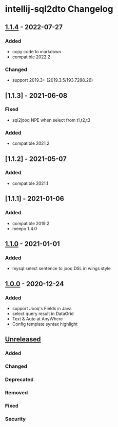 <!-- Keep a Changelog guide -> https://keepachangelog.com -->

# intellij-sql2dto Changelog

## [1.1.4] - 2022-07-27

### Added

- copy code to markdown
- compatible 2022.2

### Changed

- support 2019.3+ (2019.3.5/193.7288.26)

## [1.1.3] - 2021-06-08

### Fixed

- sql2jooq NPE when select from t1,t2,t3

### Added

- compatible 2021.2

## [1.1.2] - 2021-05-07

### Added

- compatible 2021.1

## [1.1.1] - 2021-01-06

### Added

- compatible 2019.2
- meepo 1.4.0

## [1.1.0] - 2021-01-01

### Added

- mysql select sentence to jooq DSL in wings style

## [1.0.0] - 2020-12-24

### Added

- support Jooq's Fields in Java
- select query result in DataGrid
- Text & Auto at AnyWhere
- Config template syntax highlight

## [Unreleased]

### Added

### Changed

### Deprecated

### Removed

### Fixed

### Security

[Unreleased]: https://plugins.jetbrains.com/plugin/15680-any2dto

[1.0.0]: https://github.com/trydofor/intellij-any2dto/releases/tag/1.0.0

[1.1.0]: https://github.com/trydofor/intellij-any2dto/releases/tag/1.1.0

[1.1.4]: https://github.com/trydofor/intellij-any2dto/releases/tag/1.1.4
